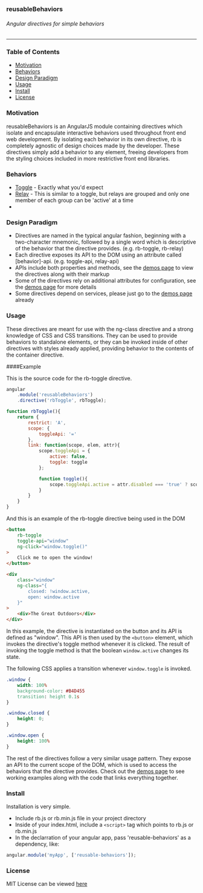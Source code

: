 ### reusableBehaviors
###### Angular directives for simple behaviors
***

### Table of Contents
* [Motivation](#motivation)
* [Behaviors](#behaviors)
* [Design Paradigm](#design-paradigm)
* [Usage](#usage)
* [Install](#install)
* [License](#license)

### <a name="motivation"></a>Motivation
reusableBehaviors is an AngularJS module containing directives which isolate and encapsulate interactive behaviors used throughout front end web development. By isolating each behavior in its own directive, rb is completely agnostic of design choices made by the developer. These directives simply add a behavior to any element, freeing developers from the styling choices included in more restrictive front end libraries.

### <a name="behaviors"></a>Behaviors
* [Toggle](https://sranderley.github.io/#/demos/rbToggle) - Exactly what you'd expect
* [Relay](https://sranderley.github.io/#/demos/rbRelay) - This is similar to a toggle, but relays are grouped and only one member of each group can be 'active' at a time
*

### <a name="design-paradigm"></a>Design Paradigm
* Directives are named in the typical angular fashion, beginning with a two-character mnemonic, followed by a single word which is descriptive of the behavior that the directive provides. (e.g. rb-toggle, rb-relay)
* Each directive exposes its API to the DOM using an attribute called [behavior]-api. (e.g. toggle-api, relay-api)
* APIs include both properties and methods, see the [demos page](https://sranderley.github.io) to view the directives along with their markup
* Some of the directives rely on additional attributes for configuration, see the [demos page](https://sranderley.github.io) for more details
* Some directives depend on services, please just go to the [demos page](https://sranderley.github.io) already

### <a name="usage"></a>Usage
These directives are meant for use with the ng-class directive and a strong knowledge of CSS and CSS transitions. They can be used to provide behaviors to standalone elements, or they can be invoked inside of other directives with styles already applied, providing behavior to the contents of the container directive.

####Example

This is the source code for the rb-toggle directive.
````javascript
angular
	.module('reusableBehaviors')
	.directive('rbToggle', rbToggle);

function rbToggle(){
	return {
		restrict: 'A',
		scope: {
			toggleApi: '='
		},
		link: function(scope, elem, attr){
			scope.toggleApi = {
				active: false,
				toggle: toggle
			};

			function toggle(){
				scope.toggleApi.active = attr.disabled === 'true' ? scope.toggleApi.active : !scope.toggleApi.active;
			}
		}
	}
}
````
And this is an example of the rb-toggle directive being used in the DOM
````HTML
<button
	rb-toggle
	toggle-api="window"
	ng-click="window.toggle()"
>
	Click me to open the window!
</button>

<div
	class="window"
	ng-class="{
		closed: !window.active,
		open: window.active
	}"
>
	<div>The Great Outdoors</div>
</div>
````
In this example, the directive is instantiated on the button and its API is defined as "window". This API is then used by the `<button>` element, which invokes the directive's toggle method whenever it is clicked. The result of invoking the toggle method is that the boolean `window.active` changes its state.

The following CSS applies a transition whenever `window.toggle` is invoked.
````CSS
.window {
	width: 100%
	background-color: #B4D455
	transition: height 0.1s
}

.window.closed {
	height: 0;
}

.window.open {
	height: 100%
}
````
The rest of the directives follow a very similar usage pattern. They expose an API to the current scope of the DOM, which is used to access the behaviors that the directive provides. Check out the [demos page](https://sranderley.github.io) to see working examples along with the code that links everything together.

### <a name="install"></a>Install
Installation is very simple.
* Include rb.js or rb.min.js file in your project directory
* Inside of your index.html, include a `<script>` tag which points to rb.js or rb.min.js
* In the declarration of your angular app, pass 'reusable-behaviors' as a dependency, like:
````javascript
angular.module('myApp', ['reusable-behaviors']);
````

### <a name="license"></a>License
MIT License can be viewed [here](/LICENSE)